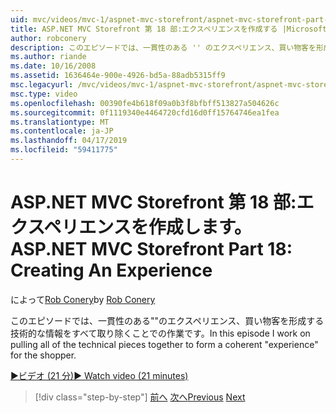 ```yaml
---
uid: mvc/videos/mvc-1/aspnet-mvc-storefront/aspnet-mvc-storefront-part-18-creating-an-experience
title: ASP.NET MVC Storefront 第 18 部:エクスペリエンスを作成する |Microsoft Docs
author: robconery
description: このエピソードでは、一貫性のある '' のエクスペリエンス、買い物客を形成する技術的な情報をすべて取り除くことでの作業です。
ms.author: riande
ms.date: 10/16/2008
ms.assetid: 1636464e-900e-4926-bd5a-88adb5315ff9
msc.legacyurl: /mvc/videos/mvc-1/aspnet-mvc-storefront/aspnet-mvc-storefront-part-18-creating-an-experience
msc.type: video
ms.openlocfilehash: 00390fe4b618f09a0b3f8bfbff513827a504626c
ms.sourcegitcommit: 0f1119340e4464720cfd16d0ff15764746ea1fea
ms.translationtype: MT
ms.contentlocale: ja-JP
ms.lasthandoff: 04/17/2019
ms.locfileid: "59411775"
---
```

# <a name="aspnet-mvc-storefront-part-18-creating-an-experience"></a><span data-ttu-id="b20d1-103">ASP.NET MVC Storefront 第 18 部:エクスペリエンスを作成します。</span><span class="sxs-lookup"><span data-stu-id="b20d1-103">ASP.NET MVC Storefront Part 18: Creating An Experience</span></span>

<span data-ttu-id="b20d1-104">によって[Rob Conery](https://github.com/robconery)</span><span class="sxs-lookup"><span data-stu-id="b20d1-104">by [Rob Conery](https://github.com/robconery)</span></span>

<span data-ttu-id="b20d1-105">このエピソードでは、一貫性のある""のエクスペリエンス、買い物客を形成する技術的な情報をすべて取り除くことでの作業です。</span><span class="sxs-lookup"><span data-stu-id="b20d1-105">In this episode I work on pulling all of the technical pieces together to form a coherent "experience" for the shopper.</span></span>

[<span data-ttu-id="b20d1-106">&#9654;ビデオ (21 分)</span><span class="sxs-lookup"><span data-stu-id="b20d1-106">&#9654; Watch video (21 minutes)</span></span>](https://channel9.msdn.com/Blogs/ASP-NET-Site-Videos/aspnet-mvc-storefront-part-18-creating-an-experience)

> [!div class="step-by-step"]
> <span data-ttu-id="b20d1-107">[前へ](aspnet-mvc-storefront-part-17-checkout-with-jeff-atwood.md)
> [次へ](aspnet-mvc-storefront-part-19-processing-orders-with-windows-workflow.md)</span><span class="sxs-lookup"><span data-stu-id="b20d1-107">[Previous](aspnet-mvc-storefront-part-17-checkout-with-jeff-atwood.md)
[Next](aspnet-mvc-storefront-part-19-processing-orders-with-windows-workflow.md)</span></span>
